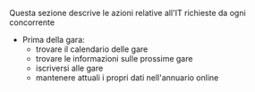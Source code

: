 Questa sezione descrive le azioni relative all'IT richieste da ogni concorrente

- Prima della gara: 
    - trovare il calendario delle gare
    - trovare le informazioni sulle prossime gare
    - iscriversi alle gare
    - mantenere attuali i propri dati nell'annuario online
